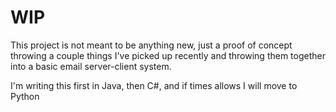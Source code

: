 # WIP

This project is not meant to be anything new, just a proof of concept throwing a couple things I've picked up recently 
and throwing them together into a basic email server-client system.

I'm writing this first in Java, then C#, and if times allows I will move to Python
